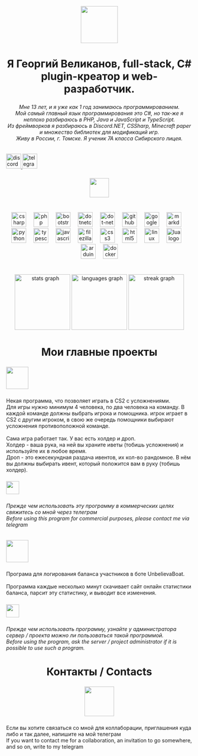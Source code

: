 <div align="center">
  <img height="100" src="https://readme-typing-svg.demolab.com?font=Fira+Code&size=100&pause=1000&color=F7F7F7&background=000000&center=true&vCenter=true&repeat=false&width=1020&height=100&lines=%D0%9F%D1%80%D0%B8%D0%B2%D0%B5%D1%82%2C+%D1%8F+G0Shark"  />
</div>

###

<h1 align="center">Я Георгий Великанов, full-stack, C# plugin-креатор и web-разработчик.</h1>

###

<h6 align="center">Мне 13 лет, и я уже как 1 год занимаюсь программированием.<br>Мой самый главный язык программирования это C#, но так-же я неплохо разбираюсь в PHP, Java и JavaScript и TypeScript.<br>Из фреймворков я разбираюсь в Discord.NET, CSSharp, Minecraft paper и множество библиотек для модификаций игр.<br>Живу в России, г. Томске. Я ученик 7А класса Сибирского лицея.</h6>

###

<div align="left">
  <a href="https://discord.com/users/789155254494953522" target="_blank">
    <img src="https://img.shields.io/static/v1?message=Discord&logo=discord&label=&color=7289DA&logoColor=white&labelColor=&style=for-the-badge" height="40" alt="discord logo"  />
  </a>
  <a href="https://web.telegram.org/k/#@G0SharkTelegram" target="_blank">
    <img src="https://img.shields.io/static/v1?message=Telegram&logo=telegram&label=&color=2CA5E0&logoColor=white&labelColor=&style=for-the-badge" height="40" alt="telegram logo"  />
  </a>
</div>

###

<div align="center">
  <img height="52" src="https://readme-typing-svg.demolab.com?font=Fira+Code&size=50&pause=1000&color=F7F7F7&background=000000&center=true&vCenter=true&width=870&lines=%D0%9C%D0%BE%D0%B9+%D1%80%D0%B0%D0%B1%D0%BE%D1%87%D0%B8%D0%B9+%D1%81%D1%82%D1%8D%D0%BA+%D0%B8+%D1%81%D1%82%D0%B0%D1%82%D0%B8%D1%81%D1%82%D0%B8%D0%BA%D0%B0"  />
</div>

###

<br clear="both">

<div align="center">
  <img src="https://cdn.jsdelivr.net/gh/devicons/devicon/icons/csharp/csharp-original.svg" height="40" alt="csharp logo"  />
  <img width="12" />
  <img src="https://cdn.jsdelivr.net/gh/devicons/devicon/icons/php/php-original.svg" height="40" alt="php logo"  />
  <img width="12" />
  <img src="https://cdn.jsdelivr.net/gh/devicons/devicon/icons/bootstrap/bootstrap-original.svg" height="40" alt="bootstrap logo"  />
  <img width="12" />
  <img src="https://cdn.jsdelivr.net/gh/devicons/devicon/icons/dotnetcore/dotnetcore-original.svg" height="40" alt="dotnetcore logo"  />
  <img width="12" />
  <img src="https://cdn.jsdelivr.net/gh/devicons/devicon/icons/dot-net/dot-net-original.svg" height="40" alt="dot-net logo"  />
  <img width="12" />
  <img src="https://cdn.jsdelivr.net/gh/devicons/devicon/icons/github/github-original.svg" height="40" alt="github logo"  />
  <img width="12" />
  <img src="https://cdn.jsdelivr.net/gh/devicons/devicon/icons/googlecloud/googlecloud-original.svg" height="40" alt="googlecloud logo"  />
  <img width="12" />
  <img src="https://cdn.jsdelivr.net/gh/devicons/devicon/icons/markdown/markdown-original.svg" height="40" alt="markdown logo"  />
  <img width="12" />
  <img src="https://cdn.jsdelivr.net/gh/devicons/devicon/icons/python/python-original.svg" height="40" alt="python logo"  />
  <img width="12" />
  <img src="https://cdn.jsdelivr.net/gh/devicons/devicon/icons/typescript/typescript-original.svg" height="40" alt="typescript logo"  />
  <img width="12" />
  <img src="https://cdn.jsdelivr.net/gh/devicons/devicon/icons/javascript/javascript-original.svg" height="40" alt="javascript logo"  />
  <img width="12" />
  <img src="https://cdn.jsdelivr.net/gh/devicons/devicon/icons/filezilla/filezilla-plain.svg" height="40" alt="filezilla logo"  />
  <img width="12" />
  <img src="https://cdn.jsdelivr.net/gh/devicons/devicon/icons/css3/css3-original.svg" height="40" alt="css3 logo"  />
  <img width="12" />
  <img src="https://cdn.jsdelivr.net/gh/devicons/devicon/icons/html5/html5-original.svg" height="40" alt="html5 logo"  />
  <img width="12" />
  <img src="https://cdn.jsdelivr.net/gh/devicons/devicon/icons/linux/linux-original.svg" height="40" alt="linux logo"  />
  <img width="12" />
  <img src="https://cdn.jsdelivr.net/gh/devicons/devicon/icons/lua/lua-original.svg" height="40" alt="lua logo"  />
  <img width="12" />
  <img src="https://cdn.jsdelivr.net/gh/devicons/devicon/icons/arduino/arduino-original.svg" height="40" alt="arduino logo"  />
  <img width="12" />
  <img src="https://cdn.jsdelivr.net/gh/devicons/devicon/icons/docker/docker-original.svg" height="40" alt="docker logo"  />
</div>

###

<br clear="both">

<div align="center">
  <img src="https://github-readme-stats.vercel.app/api?username=G0Shark&hide_title=false&hide_rank=false&show_icons=true&include_all_commits=true&count_private=true&disable_animations=false&theme=dracula&locale=en&hide_border=false&order=1" height="150" alt="stats graph"  />
  <img src="https://github-readme-stats.vercel.app/api/top-langs?username=G0Shark&locale=en&hide_title=false&layout=compact&card_width=320&langs_count=5&theme=dracula&hide_border=false&order=2" height="150" alt="languages graph"  />
  <img src="https://streak-stats.demolab.com?user=G0Shark&locale=en&mode=daily&theme=dracula&hide_border=false&border_radius=5&order=3" height="150" alt="streak graph"  />
</div>

###

<h1 align="center">Мои главные проекты</h1>

###

<div align="left">
  <img height="60" src="https://readme-typing-svg.demolab.com?font=Fira+Code&size=50&pause=1000&color=F7F7F7&background=000000&center=true&vCenter=true&width=480&lines=CS2_compilations&repeat=false"  />
</div>

###

<p align="left">Некая программа, что позволяет играть в CS2 с усложнениями.<br>Для игры нужно минимум 4 человека, по два человека на команду. В каждой команде должны выбрать игрока и помощника. игрок играет в CS2 с другим игроком, в свою же очередь помощники выбирают усложнения противоположной команде.<br><br>Сама игра работает так. У вас есть холдер и дроп.<br>Холдер - ваша рука, на ней вы храните иветы (тобишь усложнения) и используйте их в любое время.<br>Дроп - это ежесекундная раздача ивентов, их кол-во рандомное. В нём вы должны выбирать ивент, который положится вам в руку (тобишь холдер).</p>

###

<div align="left">
  <img height="35" src="https://readme-typing-svg.demolab.com?font=Fira+Code&size=50&pause=1000&color=F7F7F7&background=FF0000&center=true&vCenter=true&width=480&lines=%D0%92%D0%9D%D0%98%D0%9C%D0%90%D0%9D%D0%98%D0%95+%2F+ALERT"  />
</div>

###

<h6 align="left">Прежде чем использовать эту программу в коммерческих целях свяжитесь со мной через телеграм<br>Before using this program for commercial purposes, please contact me via telegram</h6>

###

<div align="left">
  <img height="60" src="https://readme-typing-svg.demolab.com?font=Fira+Code&size=50&pause=1000&color=F7F7F7&background=000000&center=true&vCenter=true&width=600&lines=UnbelievaBoat_Logger&repeat=false"  />
</div>

###

<p align="left">Програма для логирования баланса участников в боте UnbelievaBoat.<br><br>Программа каждые несколько минут скачивает сайт онлайн статистики баланса, парсит эту статистику, и выводит все изменения.</p>

###

<div align="left">
  <img height="35" src="https://readme-typing-svg.demolab.com?font=Fira+Code&size=50&pause=1000&color=F7F7F7&background=FF0000&center=true&vCenter=true&width=480&lines=%D0%92%D0%9D%D0%98%D0%9C%D0%90%D0%9D%D0%98%D0%95+%2F+ALERT"  />
</div>

###

<h6 align="left">Прежде чем использовать программу, узнайте у администратора сервер / проекта можно ли пользоваться такой программой.<br>Before using the program, ask the server / project administrator if it is possible to use such a program.</h6>

###

<h1 align="center">Контакты / Contacts</h1>

###

<div align="center">
  <img height="80" src="https://readme-typing-svg.demolab.com?font=Fira+Code&size=50&pause=1000&color=F7F7F7&background=000000&center=true&vCenter=true&width=600&lines=%D0%9C%D0%BE%D0%B8+%D0%BA%D0%BE%D0%BD%D1%82%D0%B0%D0%BA%D1%82%D1%8B+%D1%82%D1%83%D1%82;My+contacts+here"  />
</div>

###

<p align="left">Если вы хотите связаться со мной для коллаборации, приглашения куда либо и так далее, напишите на мой телеграм<br>If you want to contact me for a collaboration, an invitation to go somewhere, and so on, write to my telegram</p>

###
